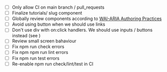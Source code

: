 - [ ] Only allow CI on main branch / pull_requests
- [ ] Finalize tutorials/ slug component
- [ ] Globally review components according to [WAI-ARIA Authoring Practices](https://w3c.github.io/aria-practices/)
- [ ] Avoid using button when we should use links
- [ ] Don't use div with on:click handlers. We should use inputs / buttons instead (see )
- [ ] Review small screen bahaviour
- [ ] Fix npm run check errors
- [ ] Fix npm npm run lint errors
- [ ] Fix npm run test errors
- [ ] Re-enable npm run check/lint/test in CI

